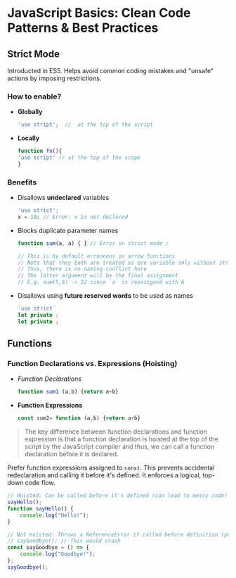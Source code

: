 # JavaScript Basics: Clean Code Patterns & Best Practices

## Strict Mode

Introducted in ES5. Helps avoid common coding mistakes and "unsafe" actions by imposing restrictions.

### How to enable?

- **Globally**

    ```javascript
    'use stript';  //  at the top of the script 
    ```

- **Locally**

    ```javascript
    function fn(){
    'use script' // at the top of the scope
    }
    ```

### Benefits

- Disallows **undeclared** variables

    ```javascript
    'use strict';
    x = 10; // Error: x is not declared
    ```

- Blocks duplicate parameter names

    ```javascript
    function sum(a, a) { } // Error in strict mode /

    // This is by default erroneous in arrow functions
    // Note that they both are treated as one variable only without strict
    // Thus, there is no naming conflict here 
    // The latter argument will be the final assignment
    // E.g. sum(5,6) -> 12 since `a` is reassigned with 6
    ```

- Disallows using **future reserved words** to be used as names

    ```javascript
    `use strict`
    let private ;
    let private ;
    ```

## Functions

### Function Declarations vs. Expressions (Hoisting)

- *Function Declarations*

    ```javascript
    function sum1 (a,b) {return a+b}
    ```

- **Function Expressions**

    ```javascript
    const sum2= function (a,b) {return a+b}
    ```

> The key difference between function declarations and function expression is that a function declaration is hoisted at the top of the script by the JavaScript compiler and thus, we can call a function declaration before  it is declared.

Prefer function expressions assigned to `const`. This prevents accidental redeclaration and calling it before it's defined. It enforces a logical, top-down code flow.

```javascript
// Hoisted: Can be called before it's defined (can lead to messy code)
sayHello();
function sayHello() {
    console.log("Hello!");
}

// Not Hoisted: Throws a ReferenceError if called before definition (predictable)
// sayGoodbye(); // This would crash
const sayGoodbye = () => {
    console.log("Goodbye!");
};
sayGoodbye();
```
